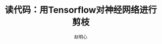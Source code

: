 ---
title: 读代码：用Tensorflow对神经网络进行剪枝
category: 网络压缩
author: 赵明心
excerpt: |
  现有的剪枝方案
use_math: true
#feature_text: |
  ## The Pot Still
#  The modern pot still is a descendant of the alembic, an earlier distillation device
#feature_image: "https://unsplash.it/1200/400?image=1048"
#image: "https://unsplash.it/1200/400?image=1048"
---